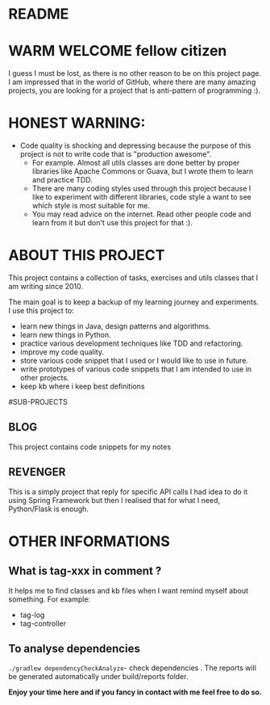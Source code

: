 # **README**

# **WARM WELCOME** fellow citizen

I guess I must be lost, as there is no other reason to be on this project page.
I am impressed that in the world of GitHub, where there are many amazing projects, you are looking for a project that is anti-pattern of programming :).

# **HONEST WARNING**:

* Code quality is shocking and depressing because the purpose of this project is not to write code that is "production awesome".
  * For example. Almost all utils classes are done better by proper libraries like Apache Commons or Guava, but I wrote them to learn and practice TDD.
  * There are many coding styles used through this project because I like to experiment with different libraries, code style a want to see which style is most suitable for me.
  * You may read advice on the internet. Read other people code and learn from it but don't use this project for that :).


# **ABOUT THIS PROJECT**

This project contains a collection of tasks, exercises and utils classes that I am writing since 2010.

The main goal is to keep a backup of my learning journey and experiments.
I use this project to:
- learn new things in Java, design patterns and algorithms.
- learn new things in Python.
- practice various development techniques like TDD and refactoring.
- improve my code quality.
- store various code snippet that I used or I would like to use in future.
- write prototypes of various code snippets that I am intended to use in other projects.
- keep kb where i keep best definitions


#SUB-PROJECTS

## BLOG
This project contains code snippets for my notes 

## REVENGER 
This is a simply project that reply for specific API calls
I had idea to do it using Spring Framework but then I realised that for what I need, Python/Flask is enough.


# OTHER INFORMATIONS 

## What is tag-xxx in comment ?
It helps me to find classes and kb files when I want remind myself about something. For example:
* tag-log
* tag-controller


## To analyse dependencies
```./gradlew dependencyCheckAnalyze```- check dependencies . The reports will be generated automatically under build/reports folder.



**Enjoy your time here and if you fancy in contact with me feel free to do so.**
